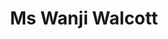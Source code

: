 ---
layout: layouts/profile.liquid
title: Ms Wanji Walcott
id: ms_wanji_walcott
prefix: Ms
first: Wanji
middle: 
last: Walcott
suffix: 
currentTitle: Chief Legal Officer
currentOrg: Discover Financial Services
bio: 
linkedin: www.linkedin.com/in/wanjiwalcott
tiktok: 
twitter: 
aboutme: 
insta: 
orgURL: 
snapchat: 
personalURL: 
smallHeadshotURL: assets/images/headshots/C9C0BE5A-547A-4F1E-B027-56D97ABDED5B_converted_scaled.avif
originalHeadshotURL: assets/images/headshots/C9C0BE5A-547A-4F1E-B027-56D97ABDED5B_converted_scaled.avif
tags-experience: 
 - DEI
 - ESG Experience
 - Governance
 - Legal
 - Public Companies
 - DEI
 - Global
 - International
 - Legal
 - Mergers & Acquisitions
 - Public Companies
tags-current-industries: 
 - Finance and Insurance
 - Financial Activities
tags-current-position: 
 - CLO / Chief Legal Officer
tags-past-industries: 
 - Financial Activities
 - Law
 - Technology
tags-past-position: 
 - GC / General Counsel
tags-current-board-service: 
    - Nonprofit
    - SPAC
tags-past-board-service: 
    - Nonprofit
boards-current-corporate-private: 
boards-current-corporate-public: 
boards-current-nonprofit: 
 - Economic Club of Chicago, Director
 - Chicago Botanic Garden, Director
 - Chicago Council on Global Affairs, Director
boards-current-privateequity: 
boards-current-spac: 
 - Foresight II, Director
boards-current-vc: 
boards-past-corporate-private: 
boards-past-corporate-public: 
boards-past-nonprofit: 
 - Movement.org, Director
 - Middlesex School, Trustee
boards-past-privateequity: 
boards-past-spac: 
boards-past-vc: 
---